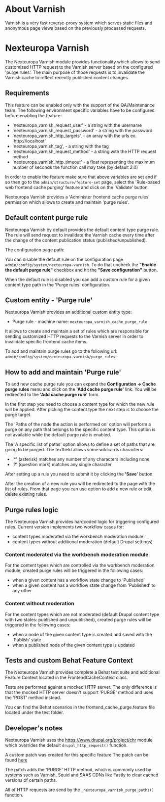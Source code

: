 About Varnish
=============
Varnish is a very fast reverse-proxy system which serves static 
files and anonymous page views based on the previously processed
requests.

Nexteuropa Varnish
==================
The Nexteuropa Varnish module provides functionality which allows to
send customized HTTP request to the Varnish server based on the
configured 'purge rules'.
The main purpose of those requests is to invalidate the Varnish cache to
reflect recently published content changes.

## Requirements
This feature can be enabled only with the support of the QA/Maintenance
team.
The following environment specific variables have to be configured
before enabling the feature:
- 'nexteuropa_varnish_request_user' - a string with the username
- 'nexteuropa_varnish_request_password' - a string with the password
- 'nexteuropa_varnish_http_targets', - an array with the urls ex. 'http://localhost'
- 'nexteuropa_varnish_tag', - a string with the tag
- 'nexteuropa_varnish_request_method' - a string with the HTTP request method
- 'nexteuropa_varnish_http_timeout' - a float representing the maximum number 
    of seconds the function call may take (by default 2.0)

In order to enable the feature make sure that above variables are set
and if so then go to the `admin/structure/feature-set` page,
select the 'Rule-based web frontend cache purging' feature 
and click on the 'Validate' button.

Nexteuropa Varnish provides a 'Administer frontend cache purge rules'
permission which allows to create and maintain 'purge rules'.

## Default content purge rule
Nexteuropa Varnish by default provides the default content type purge rule.
The rule will send request to invalidate the Varnish cache every time after
the change of the content publication status (published/unpublished).

The configuration page path:

You can disable the default rule on the configuration page
`admin/config/system/nexteuropa-varnish`.
To do that uncheck the **"Enable the default purge rule"** checkbox and
hit the **"Save configuration"** button.

When the default rule is disabled you can add a custom rule for a given
content type path in the 'Purge rules' configuration.

## Custom entity - 'Purge rule'
Nexteuropa Varnish provides an additional custom entity type:
- Purge rule - machine name: `nexteuropa_varnish_cache_purge_rule`

It allows to create and maintain a set of rules which are responsible
for sending customized HTTP requests to the Varnish server in order to
invalidate specific frontend cache items.

To add and maintain purge rules go to the following url:
`admin/config/system/nexteuropa-varnish/purge_rules`.

## How to add and maintain 'Purge rule'
To add new cache purge rule you can expand the **Configuration -> Cache purge rules** menu
and click on the **'Add cache purge rule'** link.
You will be redirected to the **'Add cache purge rule'** form.

In the first step you need to choose a content type for which the new rule will be applied.
After picking the content type the next step is to choose the purge target.

The 'Paths of the node the action is performed on' option will perform a purge
on any path that belongs to the specific content type.
This option is not available while the default purge rule is enabled.

The 'A specific list of paths' option allows to define a set of paths
that are going to be purged.
The textfield allows some wildcards characters:
- '*' (asterisk) matches any number of any characters including none
- '?' (question mark) matches any single character

After setting up a rule you need to submit it by clicking the **'Save'** button.

After the creation of a new rule you will be redirected to the page with the list of rules.
From that page you can use option to add a new rule or edit, delete existing rules.

## Purge rules logic
The Nexteuropa Varnish provides hardcoded logic for triggering
configured rules. Current version implements two workflow cases for:
- content types moderated via the workbench moderation module
- content types without additional moderation (default Drupal settings)

### Content moderated via the workbench moderation module
For the content types which are controlled via the workbench moderation
module, created purge rules will be triggered in the following cases:
- when a given content has a workflow state change to 'Published'
- when a given content has a workflow state change from 'Published' to any other

### Content without moderation
For the content types which are not moderated (default Drupal content
type with two states: published and unpublished), created purge rules
will be triggered in the following cases:
- when a node of the given content type is created and saved with the 'Publish' state
- when a published node of the given content type is updated

## Tests and custom Behat Feature Context
The Nexteuropa Varnish provides complete a Behat test suite and additional
Feature Context located in the FrontendCacheContext class.

Tests are performed against a mocked HTTP server. The only difference is that
the mocked HTTP server doesn't support 'PURGE' method and uses
the 'POST' method instead.

You can find the Behat scenarios in the frontend_cache_purge.feature file
located under the test folder.

## Developer's notes
Nexteuropa Varnish uses the https://www.drupal.org/project/chr module
which overrides the default `drupal_http_request()` function.

A custom patch was created for this specific feature
The patch can be found [here](https://www.drupal.org/files/issues/chr-purge-2825701-2.patch)

The patch adds the 'PURGE' HTTP method, which is commonly used by systems such
as Varnish, Squid and SAAS CDNs like Fastly to clear cached versions of
certain paths.

All of HTTP requests are send by the `_nexteuropa_varnish_purge_paths()`
function.
